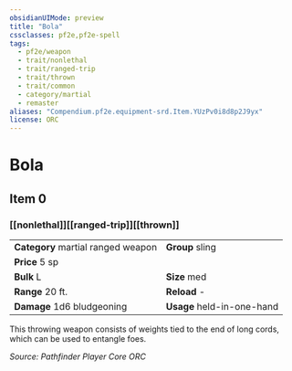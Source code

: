 ```yaml
---
obsidianUIMode: preview
title: "Bola"
cssclasses: pf2e,pf2e-spell
tags:
  - pf2e/weapon
  - trait/nonlethal
  - trait/ranged-trip
  - trait/thrown
  - trait/common
  - category/martial
  - remaster
aliases: "Compendium.pf2e.equipment-srd.Item.YUzPv0i8d8p2J9yx"
license: ORC
---
```

# Bola
## Item 0
### [[nonlethal]][[ranged-trip]][[thrown]]

|  |  |
| -- | -- |
| **Category** martial ranged weapon | **Group** sling |
| **Price** 5 sp |  |
| **Bulk** L | **Size** med |
|**Range** 20 ft.| **Reload** -|
| **Damage** 1d6 bludgeoning  | **Usage** held-in-one-hand |



This throwing weapon consists of weights tied to the end of long cords, which can be used to entangle foes.

*Source: Pathfinder Player Core*
*ORC*